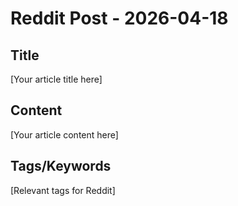 # Reddit Post - 2026-04-18

## Title
[Your article title here]

## Content
[Your article content here]

## Tags/Keywords
[Relevant tags for Reddit]

